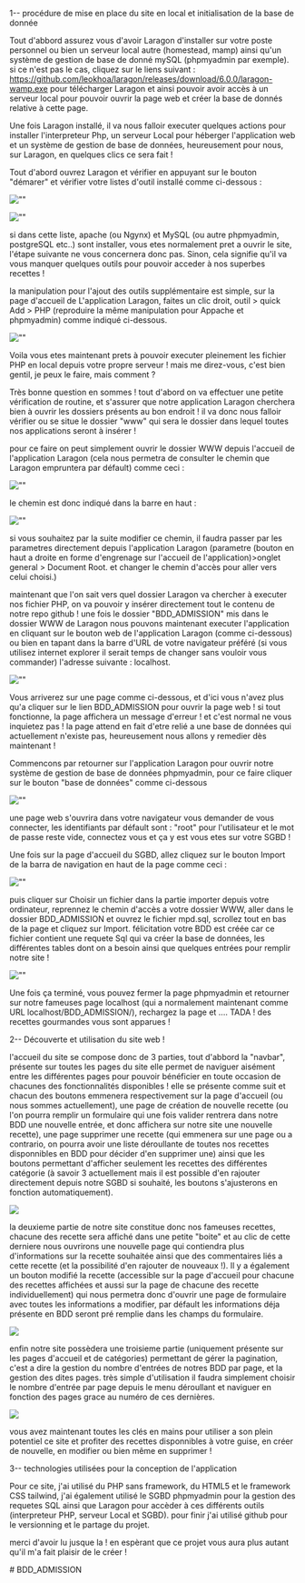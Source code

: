 
1-- procédure de mise en place du site en local et initialisation de la base de donnée

Tout d'abbord assurez vous d'avoir Laragon d'installer sur votre poste personnel ou bien un serveur local autre (homestead, mamp) ainsi qu'un système de gestion de base de donné mySQL (phpmyadmin par exemple). si ce n'est pas le cas, cliquez sur le liens suivant : https://github.com/leokhoa/laragon/releases/download/6.0.0/laragon-wamp.exe pour télécharger Laragon et ainsi pouvoir avoir accès à un serveur local pour pouvoir ouvrir la page web et créer la base de donnés relative à cette page.

Une fois Laragon installé, il va nous falloir executer quelques actions pour installer l'interpreteur Php, un serveur Local pour héberger l'application web et un système de gestion de base de données, heureusement pour nous, sur Laragon, en quelques clics ce sera fait ! 

Tout d'abord ouvrez Laragon et vérifier en appuyant sur le bouton "démarer" et vérifier votre listes d'outil installé comme ci-dessous : 

![""](/img/demarer.PNG)

![""](/img/outils.PNG)

si dans cette liste, apache (ou Ngynx) et MySQL (ou autre phpmyadmin, postgreSQL etc..) sont installer, vous etes normalement pret a ouvrir le site, l'étape suivante ne vous concernera donc pas.
Sinon, cela signifie qu'il va vous manquer quelques outils pour pouvoir acceder à nos superbes recettes !

la manipulation pour l'ajout des outils supplémentaire est simple, sur la page d'accueil de L'application Laragon, faites un clic droit, outil > quick Add > PHP (reproduire la même manipulation pour Appache et phpmyadmin) comme indiqué ci-dessous.

![""](/img/installationphp.PNG)

Voila vous etes maintenant prets à pouvoir executer pleinement les fichier PHP en local depuis votre propre serveur ! mais me direz-vous, c'est bien gentil, je peux le faire, mais comment ? 

Très bonne question en sommes ! tout d'abord on va effectuer une petite vérification de routine, et s'assurer que notre application Laragon cherchera bien à ouvrir les dossiers présents au bon endroit ! il va donc nous falloir vérifier ou se situe le dossier "www" qui sera le dossier dans lequel toutes nos applications seront à insérer ! 

pour ce faire on peut simplement ouvrir le dossier WWW depuis l'accueil de l'application Laragon (cela nous permetra de consulter le chemin que Laragon empruntera par défault) comme ceci : 

![""](/img/dossier.PNG)

le chemin est donc indiqué dans la barre en haut : 

![""](/img/chemin.PNG)


si vous souhaitez par la suite modifier ce chemin, il faudra passer par les parametres directement depuis l'application Laragon (parametre (bouton en haut a droite en forme d'engrenage sur l'accueil de l'application)>onglet general > Document Root. et changer le chemin d'accès pour aller vers celui choisi.)

maintenant que l'on sait vers quel dossier Laragon va chercher à executer nos fichier PHP, on va pouvoir y insérer directement tout le contenu de notre repo github ! une fois le dossier "BDD_ADMISSION" mis dans le dossier WWW de Laragon nous pouvons maintenant executer l'application en cliquant sur le bouton web de l'application Laragon (comme ci-dessous) ou bien en tapant dans la barre d'URL de votre navigateur préféré (si vous utilisez internet explorer il serait temps de changer sans vouloir vous commander) l'adresse suivante : localhost.

![""](/img/accesSite.PNG)

Vous arriverez sur une page comme ci-dessous, et d'ici vous n'avez plus qu'a cliquer sur le lien BDD_ADMISSION pour ouvrir la page web ! si tout fonctionne, la page affichera un message d'erreur ! et c'est normal ne vous inquietez pas ! la page attend en fait d'etre relié a une base de données qui actuellement n'existe pas, heureusement nous allons y remedier dès maintenant ! 

Commencons par retourner sur l'application Laragon pour ouvrir notre système de gestion de base de données phpmyadmin, pour ce faire cliquer sur le bouton "base de données" comme ci-dessous 

![""](/img/ouvrirBDD.PNG)

une page web s'ouvrira dans votre navigateur vous demander de vous connecter, les identifiants par défault sont : "root" pour l'utilisateur et le mot de passe reste vide, connectez vous et ça y est vous etes sur votre SGBD ! 

Une fois sur la page d'accueil du SGBD, allez cliquez sur le bouton Import de la barra de navigation en haut de la page comme ceci : 

![""](/img/navBDD.PNG)

puis cliquer sur Choisir un fichier dans la partie importer depuis votre ordinateur, reprennez le chemin d'accès a votre dossier WWW, aller dans le dossier BDD_ADMISSION et ouvrez le fichier mpd.sql, scrollez tout en bas de la page et cliquez sur Import. félicitation votre BDD est créée car ce fichier contient une requete Sql qui va créer la base de données, les différentes tables dont on a besoin ainsi que quelques entrées pour remplir notre site ! 

![""](/img/mpdSQL.PNG)

Une fois ça terminé, vous pouvez fermer la page phpmyadmin et retourner sur notre fameuses page localhost (qui a normalement maintenant comme URL localhost/BDD_ADMISSION/), rechargez la page et .... TADA ! des recettes gourmandes vous sont apparues ! 



2-- Découverte et utilisation du site web ! 

l'accueil du site se compose donc de 3 parties, tout d'abbord la "navbar", présente sur toutes les pages du site elle permet de naviguer aisément entre les différentes pages pour pouvoir bénéficier en toute occasion de chacunes des fonctionnalités disponibles ! 
elle se présente comme suit et chacun des boutons emmenera respectivement sur la page d'accueil (ou nous sommes actuellement), une page de création de nouvelle recette (ou l'on pourra remplir un formulaire qui une fois valider rentrera dans notre BDD une nouvelle entrée, et donc affichera sur notre site une nouvelle recette), une page supprimer une recette (qui emmenera sur une page ou a contrario, on pourra avoir une liste déroullante de toutes nos recettes disponnibles en BDD pour décider d'en supprimer une) ainsi que les boutons permettant d'afficher seulement les recettes des différentes catégorie (à savoir 3 actuellement mais il est possible d'en rajouter directement depuis notre SGBD si souhaité, les boutons s'ajusterons en fonction automatiquement).

![](/img/navbar.PNG)

la deuxieme partie de notre site constitue donc nos fameuses recettes, chacune des recette sera affiché dans une petite "boite" et au clic de cette derniere nous ouvrirons une nouvelle page qui contiendra plus d'informations sur la recette souhaitée ainsi que des commentaires liés a cette recette (et la possibilité d'en rajouter de nouveaux !). Il y a également un bouton modifié la recette (accessible sur la page d'accueil pour chacune des recettes affichées et aussi sur la page de chacune des recette individuellement) qui nous permetra donc d'ouvrir une page de formulaire avec toutes les informations a modifier, par défault les informations déja présente en BDD seront pré remplie dans les champs du formulaire.

![](/img/flan.png)

enfin notre site possèdera une troisieme partie (uniquement présente sur les pages d'accueil et de catégories) permettant de gérer la pagination, c'est a dire la gestion du nombre d'entrées de notres BDD par page, et la gestion des dites pages. très simple d'utilisation il faudra simplement choisir le nombre d'entrée par page depuis le menu déroullant et naviguer en fonction des pages grace au numéro de ces dernières. 

![](/img/pagination.png)

vous avez maintenant toutes les clés en mains pour utiliser a son plein potentiel ce site et profiter des recettes disponnibles à votre guise, en créer de nouvelle, en modifier ou bien même en supprimer !

3-- technologies utilisées pour la conception de l'application 

Pour ce site, j'ai utilisé du PHP sans framework, du HTML5 et le framework CSS tailwind, j'ai également utilisé le SGBD phpmyadmin pour la gestion des requetes SQL ainsi que Laragon pour accèder à ces différents outils (interpreteur PHP, serveur Local et SGBD). pour finir j'ai utilisé github pour le versionning et le partage du projet.

merci d'avoir lu jusque la ! en espèrant que ce projet vous aura plus autant qu'il m'a fait plaisir de le créer !













#   B D D _ A D M I S S I O N  
 
